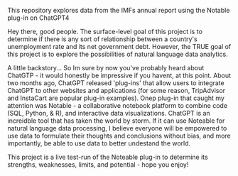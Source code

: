 This repository explores data from the IMFs annual report using the Notable plug-in on ChatGPT4


Hey there, good people. 
The surface-level goal of this project is to determine if there is any sort of relationship between a country's unemployment rate and its net government debt. 
However, the TRUE goal of this project is to explore the possibilities of natural language data analytics. 

A little backstory...
So Im sure by now you've probably heard about ChatGTP - it would honestly be impressive if you havent, at this point. 
About two months ago, ChatGPT released 'plug-ins' that allow users to integrate ChatGPT to other websites and applications (for some reason, TripAdvisor and InstaCart are popular plug-in examples).
Onep plug-in that caught my attention was Notable - a collaborative notebook platform to combine code (SQL, Python, & R), and interactive data visualizations.
ChatGPT is an increidble tool that has taken the world by storm. If it can use Noteable for natural language data processing, I believe everyone will be empowered to use data to formulate their thoughts and conclusions
without bias, and more importantly, be able to use data to better undestand the world. 
 
This project is a live test-run of the Noteable plug-in to determine its strengths, weaknesses, limits, and potential - hope you enjoy!
